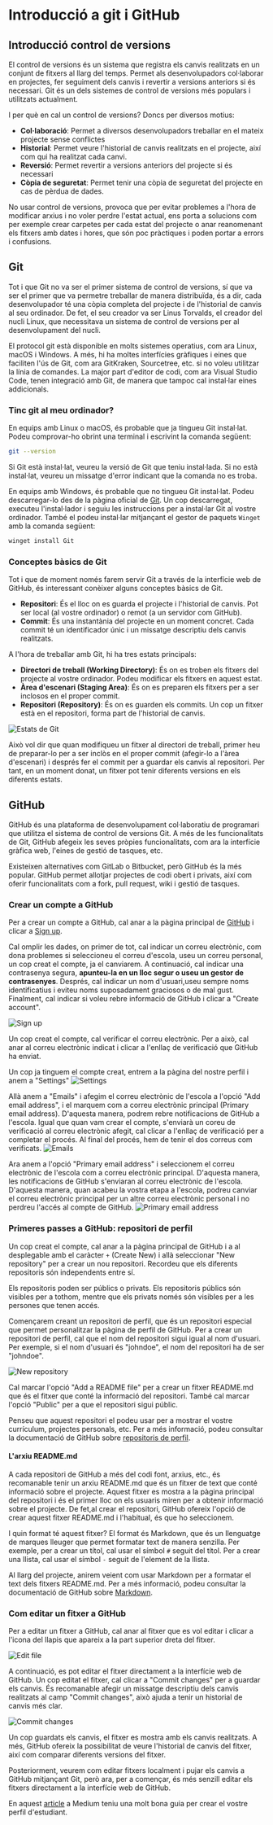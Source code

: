 # Introducció a git i GitHub

## Introducció control de versions

El control de versions és un sistema que registra els canvis realitzats en un conjunt de fitxers al llarg del temps. Permet als desenvolupadors col·laborar en projectes, fer seguiment dels canvis i revertir a versions anteriors si és necessari. Git és un dels sistemes de control de versions més populars i utilitzats actualment.

I per què en cal un control de versions? Doncs per diversos motius:

- **Col·laboració**: Permet a diversos desenvolupadors treballar en el mateix projecte sense conflictes
- **Historial**: Permet veure l'historial de canvis realitzats en el projecte, així com qui ha realitzat cada canvi.
- **Reversió**: Permet revertir a versions anteriors del projecte si és necessari
- **Còpia de seguretat**: Permet tenir una còpia de seguretat del projecte en cas de pèrdua de dades.

No usar control de versions, provoca que per evitar problemes a l'hora de modificar arxius i no voler perdre l'estat actual, ens porta a solucions com per exemple crear carpetes per cada estat del projecte o anar reanomenant els fitxers amb dates i hores, que són poc pràctiques i poden portar a errors i confusions.

## Git

Tot i que Git no va ser el primer sistema de control de versions, sí que va ser el primer que va permetre treballar de manera distribuïda, és a dir, cada desenvolupador té una còpia completa del projecte i de l'historial de canvis al seu ordinador. De fet, el seu creador va ser Linus Torvalds, el creador del nucli Linux, que necessitava un sistema de control de versions per al desenvolupament del nucli.

El protocol git està disponible en molts sistemes operatius, com ara Linux, macOS i Windows. A més, hi ha moltes interfícies gràfiques i eines que faciliten l'ús de Git, com ara GitKraken, Sourcetree, etc. si no voleu utilitzar la línia de comandes. La major part d'editor de codi, com ara Visual Studio Code, tenen integració amb Git, de manera que tampoc cal instal·lar eines addicionals.

### Tinc git al meu ordinador?

En equips amb Linux o macOS, és probable que ja tingueu Git instal·lat. Podeu comprovar-ho obrint una terminal i escrivint la comanda següent:

```bash
git --version
```

Si Git està instal·lat, veureu la versió de Git que teniu instal·lada. Si no està instal·lat, veureu un missatge d'error indicant que la comanda no es troba.

En equips amb Windows, és probable que no tingueu Git instal·lat. Podeu descarregar-lo des de la pàgina oficial de [Git](https://git-scm.com/download/win). Un cop descarregat, executeu l'instal·lador i seguiu les instruccions per a instal·lar Git al vostre ordinador. També el podeu instal·lar mitjançant el gestor de paquets `Winget` amb la comanda següent:

```Powershell
winget install Git
```

### Conceptes bàsics de Git

Tot i que de moment només farem servir Git a través de la interfície web de GitHub, és interessant conèixer alguns conceptes bàsics de Git.

- **Repositori**: És el lloc on es guarda el projecte i l'historial de canvis. Pot ser local (al vostre ordinador) o remot (a un servidor com GitHub).
- **Commit**: És una instantània del projecte en un moment concret. Cada commit té un identificador únic i un missatge descriptiu dels canvis realitzats.

A l'hora de treballar amb Git, hi ha tres estats principals:

- **Directori de treball (Working Directory)**: És on es troben els fitxers del projecte al vostre ordinador. Podeu modificar els fitxers en aquest estat.
- **Àrea d'escenari (Staging Area)**: És on es preparen els fitxers per a ser inclosos en el proper commit.
- **Repositori (Repository)**: És on es guarden els commits. Un cop un fitxer està en el repositori, forma part de l'historial de canvis.

![Estats de Git](images/git-states.png)

Això vol dir que quan modifiqueu un fitxer al directori de treball, primer heu de preparar-lo per a ser inclòs en el proper commit (afegir-lo a l'àrea d'escenari) i després fer el commit per a guardar els canvis al repositori. Per tant, en un moment donat, un fitxer pot tenir diferents versions en els diferents estats.

## GitHub

GitHub és una plataforma de desenvolupament col·laboratiu de programari que utilitza el sistema de control de versions Git. A més de les funcionalitats de Git, GitHub afegeix les seves pròpies funcionalitats, com ara la interfície gràfica web, l'eines de gestió de tasques, etc.

Existeixen alternatives com GitLab o Bitbucket, però GitHub és la més popular. GitHub permet allotjar projectes de codi obert i privats, així com oferir funcionalitats com a fork, pull request, wiki i gestió de tasques.

### Crear un compte a GitHub

Per a crear un compte a GitHub, cal anar a la pàgina principal de [GitHub](https://github.com) i clicar a [Sign up](https://github.com/signup).

Cal omplir les dades, on primer de tot, cal indicar un correu electrònic, com dona problemes si seleccioneu el correu d'escola, useu un correu personal, un cop creat el compte, ja el canviarem. A continuació, cal indicar una contrasenya segura, **apunteu-la en un lloc segur o useu un gestor de contrasenyes**. Després, cal indicar un nom d'usuari,useu sempre noms identificatius i eviteu noms suposadament graciosos o de mal gust. Finalment, cal indicar si voleu rebre informació de GitHub i clicar a "Create account".

![Sign up](images/signup.png)

Un cop creat el compte, cal verificar el correu electrònic. Per a això, cal anar al correu electrònic indicat i clicar a l'enllaç de verificació que GitHub ha enviat.

Un cop ja tinguem el compte creat, entrem a la pàgina del nostre perfil i anem a "Settings"
![Settings](images/settings.png)

Allà anem a "Emails" i afegim el correu electrònic de l'escola a l'opció "Add email address", i el marquem com a correu electrònic principal (Primary email address). D'aquesta manera, podrem rebre notificacions de GitHub a l'escola. Igual que quan vam crear el compte, s'enviarà un coreu de verificació al correu electrònic afegit, cal clicar a l'enllaç de verificació per a completar el procés. Al final del procés, hem de tenir el dos correus com verificats.
![Emails](images/emails.png)

Ara anem a l'opció "Primary email address" i seleccionem el correu electrònic de l'escola com a correu electrònic principal. D'aquesta manera, les notificacions de GitHub s'enviaran al correu electrònic de l'escola. D'aquesta manera, quan acabeu la vostra etapa a l'escola, podreu canviar el correu electrònic principal per un altre correu electrònic personal i no perdreu l'accés al compte de GitHub.
![Primary email address](images/primary-email.png)

### Primeres passes a GitHub: repositori de perfil

Un cop creat el compte, cal anar a la pàgina principal de GitHub i a al desplegable amb el caràcter `+` (Create New) i allà seleccionar  "New repository" per a crear un nou repositori. Recordeu que els diferents repositoris són independents entre sí.

Els repositoris poden ser públics o privats. Els repositoris públics són visibles per a tothom, mentre que els privats només són visibles per a les persones que tenen accés.

Començarem creant un repositori de perfil, que és un repositori especial que permet personalitzar la pàgina de perfil de GitHub. Per a crear un repositori de perfil, cal que el nom del repositori sigui igual al nom d'usuari. Per exemple, si el nom d'usuari és "johndoe", el nom del repositori ha de ser "johndoe".

![New repository](images/new-repository.png)

Cal marcar l'opció "Add a README file" per a crear un fitxer README.md que és el fitxer que conté la informació del repositori. També cal marcar l'opció "Public" per a que el repositori sigui públic.

Penseu que aquest repositori el podeu usar per a mostrar el vostre currículum, projectes personals, etc. Per a més informació, podeu consultar la documentació de GitHub sobre [repositoris de perfil](https://docs.github.com/en/github/setting-up-and-managing-your-github-profile/managing-your-profile-readme).

#### L'arxiu README.md

A cada repositori de GitHub a més del codi font, arxius, etc., és recomanable tenir un arxiu README.md que és un fitxer de text que conté informació sobre el projecte. Aquest fitxer es mostra a la pàgina principal del repositori i és el primer lloc on els usuaris miren per a obtenir informació sobre el projecte. De fet,al crear el repositori, GitHub ofereix l'opció de crear aquest fitxer README.md i l'habitual, és que ho seleccionem.

I quin format té aquest fitxer? El format és Markdown, que és un llenguatge de marques lleuger que permet formatar text de manera senzilla. Per exemple, per a crear un títol, cal usar el símbol `#` seguit del títol. Per a crear una llista, cal usar el símbol `-` seguit de l'element de la llista.

Al llarg del projecte, anirem veient com usar Markdown per a formatar el text dels fitxers README.md. Per a més informació, podeu consultar la documentació de GitHub sobre [Markdown](https://docs.github.com/en/github/writing-on-github/basic-writing-and-formatting-syntax).

### Com editar un fitxer a GitHub

Per a editar un fitxer a GitHub, cal anar al fitxer que es vol editar i clicar a l'icona del llapis que apareix a la part superior dreta del fitxer.

![Edit file](images/edit-file.png)

A continuació, es pot editar el fitxer directament a la interfície web de GitHub. Un cop editat el fitxer, cal clicar a "Commit changes" per a guardar els canvis. És recomanable afegir un missatge descriptiu dels canvis realitzats al camp "Commit changes", això ajuda a tenir un historial de canvis més clar.

![Commit changes](images/commit-changes.png)

Un cop guardats els canvis, el fitxer es mostra amb els canvis realitzats. A més, GitHub ofereix la possibilitat de veure l'historial de canvis del fitxer, així com comparar diferents versions del fitxer.

Posteriorment, veurem com editar fitxers localment i pujar els canvis a GitHub mitjançant Git, però ara, per a començar, és més senzill editar els fitxers directament a la interfície web de GitHub.

En aquest [article](https://laxmena.medium.com/creating-a-github-profile-readme-for-graduate-students-f51c2ef2f651) a Medium teniu una molt bona guia per crear el vostre perfil d'estudiant.
